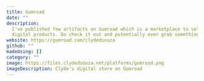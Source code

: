 ```yaml
---
title: Gumroad
date: ""
description:
  I've published few artifacts on Gumroad which is a marketplace to sell
  digital products. Do check it out and potentially even grab something from my store.
website: https://gumroad.com/clydedsouza
github: ""
madeUsing: []
category: ""
image: https://files.clydedsouza.net/platforms/gumroad.png
imageDescription: Clyde's digital store on Gumroad
---
```

